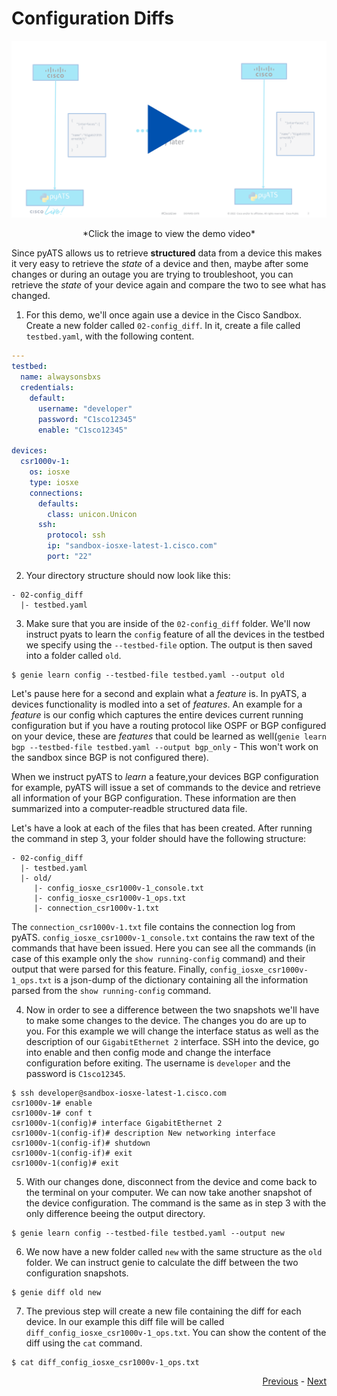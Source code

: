 # Configuration Diffs

[![Cover Demo 2](../../res/cover-2.png)](https://youtu.be/2xc0VALO0uk)

<div align="center" >*Click the image to view the demo video*</div>

Since pyATS allows us to retrieve **structured** data from a device this makes it very easy to retrieve the *state* of a device and then, maybe after some changes or during an outage you are trying to troubleshoot, you can retrieve the *state* of your device again and compare the two to see what has changed. 

1. For this demo, we'll once again use a device in the Cisco Sandbox. Create a new folder called `02-config_diff`. In it, create a file called `testbed.yaml`, with the following content. 
```yaml
---
testbed:
  name: alwaysonsbxs
  credentials: 
    default:
      username: "developer"
      password: "C1sco12345"
      enable: "C1sco12345"

devices:
  csr1000v-1:
    os: iosxe
    type: iosxe
    connections:
      defaults:
        class: unicon.Unicon
      ssh:
        protocol: ssh
        ip: "sandbox-iosxe-latest-1.cisco.com"
        port: "22"
```
2. Your directory structure should now look like this:
```
- 02-config_diff
  |- testbed.yaml
```
3. Make sure that you are inside of the `02-config_diff` folder. We'll now instruct pyats to learn the `config` feature of all the devices in the testbed we specify using the `--testbed-file` option. The output is then saved into a folder called `old`.
```
$ genie learn config --testbed-file testbed.yaml --output old
```

Let's pause here for a second and explain what a *feature* is. In pyATS, a devices functionality is modled into a set of *features*. An example for a *feature* is our config which captures the entire devices current running configuration but if you have a routing protocol like OSPF or BGP configured on your device, these are *features* that could be learned as well(`genie learn bgp --testbed-file testbed.yaml --output bgp_only` - This won't work on the sandbox since BGP is not configured there). 

When we instruct pyATS to *learn* a feature,your devices BGP configuration for example, pyATS will issue a set of commands to the device and retrieve all information of your BGP configuration. These information are then summarized into a computer-readble structured data file. 

Let's have a look at each of the files that has been created. After running the command in step 3, your folder should have the following structure:

```
- 02-config_diff
  |- testbed.yaml
  |- old/
     |- config_iosxe_csr1000v-1_console.txt
     |- config_iosxe_csr1000v-1_ops.txt
     |- connection_csr1000v-1.txt
```
The `connection_csr1000v-1.txt` file contains the connection log from pyATS. `config_iosxe_csr1000v-1_console.txt` contains the raw text of the commands that have been issued. Here you can see all the commands (in case of this example only the `show running-config` command) and their output that were parsed for this feature. Finally, `config_iosxe_csr1000v-1_ops.txt` is a json-dump of the dictionary containing all the information parsed from the `show running-config` command. 

4. Now in order to see a difference between the two snapshots we'll have to make some changes to the device. The changes you do are up to you. For this example we will change the interface status as well as the description of our `GigabitEthernet 2` interface. SSH into the device, go into enable and then config mode and change the interface configuration before exiting. The username is `developer` and the password is `C1sco12345`.

```
$ ssh developer@sandbox-iosxe-latest-1.cisco.com
csr1000v-1# enable
csr1000v-1# conf t
csr1000v-1(config)# interface GigabitEthernet 2
csr1000v-1(config-if)# description New networking interface
csr1000v-1(config-if)# shutdown
csr1000v-1(config-if)# exit
csr1000v-1(config)# exit
```
5. With our changes done, disconnect from the device and come back to the terminal on your computer. We can now take another snapshot of the device configuration. The command is the same as in step 3 with the only difference beeing the output directory. 
```
$ genie learn config --testbed-file testbed.yaml --output new
```
6. We now have a new folder called `new` with the same structure as the `old` folder. We can instruct genie to calculate the diff between the two configuration snapshots. 
```
$ genie diff old new
```
7. The previous step will create a new file containing the diff for each device. In our example this diff file will be called `diff_config_iosxe_csr1000v-1_ops.txt`. You can show the content of the diff using the `cat` command.
```
$ cat diff_config_iosxe_csr1000v-1_ops.txt
```

<div align="right">
   
   [Previous](../01-info_gathering/) - [Next](../03-pyats_bgp/)
</div>
